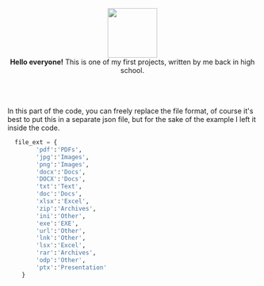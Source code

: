 <div id="header" align="center">
  <img src="https://media.giphy.com/media/v1.Y2lkPTc5MGI3NjExeG11N25lZGR4cWZ0d3lydHNjOWxhZGY4eHg1ZHFzNnAxaW40MGwyYiZlcD12MV9pbnRlcm5hbF9naWZfYnlfaWQmY3Q9Zw/WV9R2niZMMbcE5a9um/giphy.gif" width="100"/>
</div>

<div align="center"><b>Hello everyone!</b>
This is one of my first projects, written by me back in high school.</br></br>
</div></br></br>


In this part of the code, you can freely replace the file format, of course it's best to put this in a separate json file, but for the sake of the example I left it inside the code.
```python
  file_ext = {
        'pdf':'PDFs',
        'jpg':'Images',
        'png':'Images',
        'docx':'Docs',
        'DOCX':'Docs',
        'txt':'Text',
        'doc':'Docs',
        'xlsx':'Excel',
        'zip':'Archives',
        'ini':'Other',
        'exe':'EXE',
        'url':'Other',
        'lnk':'Other',
        'lsx':'Excel',
        'rar':'Archives',
        'odp':'Other',
        'ptx':'Presentation'
    }
```
